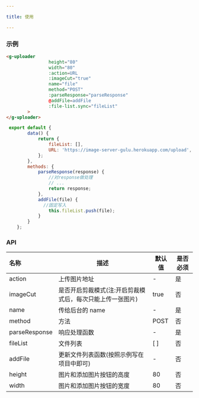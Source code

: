```yaml
---

title: 使用

---
```


### 示例

<ClientOnly>
<uploader-demo></uploader-demo>
</ClientOnly>



```html
<g-uploader
                height="80"
                width="80"
                :action=URL
                :imageCut="true"
                name="file"
                method="POST"
                :parseResponse="parseResponse"
                @addFile=addFile
                :file-list.sync="fileList"
        >
</g-uploader>
```

```javascript
 export default {
        data() {
            return {
                fileList: [],
                URL: 'https://image-server-gulu.herokuapp.com/upload',
            };
        },
        methods: {
            parseResponse(response) {
              	//对response做处理
               	// ...
                return response;
            },
            addFile(file) { 
              //固定写入
                this.fileList.push(file);
            }
        }
    };
```



### API

| 名称          | 描述                                                      | 默认值 | 是否必须 |
| :------------ | --------------------------------------------------------- | ------ | -------- |
| action        | 上传图片地址                                              | -      | 是       |
| imageCut      | 是否开启剪裁模式(注:开启剪裁模式后，每次只能上传一张图片) | true   | 否       |
| name          | 传给后台的 name                                           | -      | 是       |
| method        | 方法                                                      | POST   | 否       |
| parseResponse | 响应处理函数                                              | -      | 是       |
| fileList      | 文件列表                                                  | [ ]    | 否       |
| addFile       | 更新文件列表函数(按照示例写在项目中即可)                  | -      | 否       |
| height        | 图片和添加图片按钮的高度                                  | 80     | 否       |
| width         | 图片和添加图片按钮的宽度                                  | 80     | 否       |

